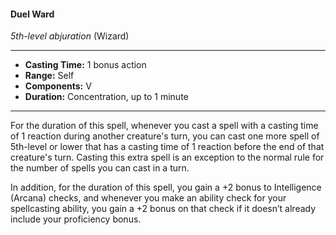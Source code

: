 #### Duel Ward
*5th-level abjuration* (Wizard)
___
- **Casting Time:** 1 bonus action
- **Range:** Self
- **Components:** V
- **Duration:** Concentration, up to 1 minute
---
For the duration of this spell, whenever you cast a spell with a casting time of 1 reaction during another creature's turn, you can cast one more spell of 5th-level or lower that has a casting time of 1 reaction before the end of that creature's turn. Casting this extra spell is an exception to the normal rule for the number of spells you can cast in a turn.

In addition, for the duration of this spell, you gain a +2 bonus to Intelligence (Arcana) checks, and whenever you make an ability check for your spellcasting ability, you gain a +2 bonus on that check if it doesn’t already include your proficiency bonus.
